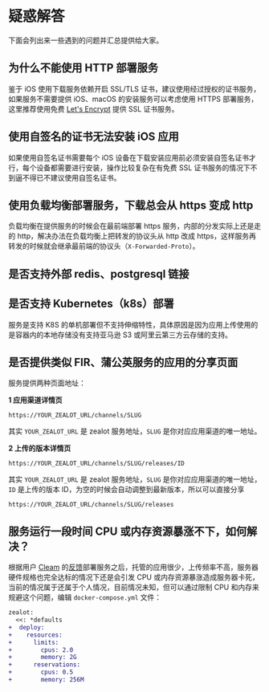 # 疑惑解答

下面会列出来一些遇到的问题并汇总提供给大家。

## 为什么不能使用 HTTP 部署服务

鉴于 iOS 使用下载服务依赖开启 SSL/TLS 证书，建议使用经过授权的证书服务，如果服务不需要提供 iOS、macOS 的安装服务可以考虑使用 HTTPS 部署服务，
这里推荐使用免费 [Let's Encrypt](https://letsencrypt.org/) 提供 SSL 证书服务。

## 使用自签名的证书无法安装 iOS 应用

如果使用自签名证书需要每个 iOS 设备在下载安装应用前必须安装自签名证书才行，每个设备都需要进行安装，操作比较复杂在有免费 SSL 证书服务的情况下不到逼不得已不建议使用自签名证书。

## 使用负载均衡部署服务，下载总会从 https 变成 http

负载均衡在提供服务的时候会在最前端部署 https 服务，内部的分发实际上还是走的 http，解决办法在负载均衡上把转发的协议头从 http 改成 https，这样服务再转发的时候就会继承最前端的协议头（`X-Forwarded-Proto`）。

## 是否支持外部 redis、postgresql 链接


## 是否支持 Kubernetes（k8s）部署

服务是支持 K8S 的单机部署但不支持伸缩特性，具体原因是因为应用上传使用的是容器内的本地存储没有支持亚马逊 S3 或阿里云第三方云存储的支持。

## 是否提供类似 FIR、蒲公英服务的应用的分享页面

服务提供两种页面地址：

**1 应用渠道详情页**

`https://YOUR_ZEALOT_URL/channels/SLUG`

其实 `YOUR_ZEALOT_URL` 是 zealot 服务地址，`SLUG` 是你对应应用渠道的唯一地址。

**2 上传的版本详情页**

`https://YOUR_ZEALOT_URL/channels/SLUG/releases/ID`

其实 `YOUR_ZEALOT_URL` 是 zealot 服务地址，`SLUG` 是你对应应用渠道的唯一地址，`ID` 是上传的版本 ID，为空的时候会自动调整到最新版本，所以可以直接分享

`https://YOUR_ZEALOT_URL/channels/SLUG/releases`


## 服务运行一段时间 CPU 或内存资源暴涨不下，如何解决？

根据用户 [Cleam](https://github.com/Cleam) 的[反馈](https://github.com/tryzealot/zealot/issues/768#issuecomment-1161097162)部署服务之后，托管的应用很少，上传频率不高，服务器硬件规格也完全达标的情况下还是会引发 CPU 或内存资源暴涨造成服务器卡死，
当前的情况属于还属于个人情况，目前情况未知，但可以通过限制 CPU 和内存来规避这个问题，编辑 `docker-compose.yml` 文件：

```diff
zealot:
  <<: *defaults
+  deploy:
+    resources:
+      limits:
+        cpus: 2.0
+        memory: 2G
+      reservations:
+        cpus: 0.5
+        memory: 256M
```
